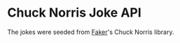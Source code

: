 # Chuck Norris Joke API

The jokes were seeded from [Faker](https://github.com/faker-ruby/faker)'s Chuck Norris library.
